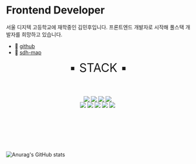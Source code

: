 # Frontend Developer

서울 디지텍 고등학교에 재학중인 김민후입니다. 프론트엔드 개발자로 시작해 풀스택 개발자를 희망하고 있습니다.

- 💙 <a href="https://github.com/minhoo03">github</a>
- 💛 <a href="http://gcy.dothome.co.kr/">sdh-map</a>


<div style="width:500px; height:80px; margin: 0 auto;">
<center style="font-size:32px; text-align:center;">▪ STACK ▪</center>
</div>

<br />

<div style="width:500px; height: 120px; margin: 0 auto;">
<div style="display:flex; justify-content:center;">
<span style="margin-right:4px"><img src="https://img.shields.io/badge/React-blue?style=flat-square&logo=React&logoColor=white"/></span>
<span style="margin-right:4px"><img src="https://img.shields.io/badge/Node.js-dagreen?style=flat-square&logo=node-dot-js&logoColor=white"/></span>
<span style="margin-right:4px"><img src="https://img.shields.io/badge/JavaScript-yellow?style=flat-square&logo=javascript&logoColor=white"/></span>
<span style="margin-right:4px"><img src="https://img.shields.io/badge/SCSS-orange?style=flat-square&logo=sass&logoColor=white"/></span>
</div>
<div style="display:flex; justify-content:center;">
<span style="margin-right:4px"><img src="https://img.shields.io/badge/Redux-purple?style=flat-square&logo=redux&logoColor=white"/></span>
<span style="margin-right:4px"><img src="https://img.shields.io/badge/firebase-yellow?style=flat-square&logo=firebase&logoColor=white"/></span>
<span style="margin-right:4px"><img src="https://img.shields.io/badge/TypeScript-blue?style=flat-square&logo=typescript&logoColor=white"/></span>
<span style="margin-right:4px"><img src="https://img.shields.io/badge/Java-red?style=flat-square&logo=java&logoColor=white"/></span>
<span style="margin-right:4px"><img src="https://img.shields.io/badge/MongoDB-green?style=flat-square&logo=mongodb&logoColor=white"/></span>
</div>
</div>
<br />



![Anurag's GitHub stats](https://github-readme-stats.vercel.app/api?username=minhoo03&&show_icons=true&theme=default)



<!--
**minhoo03/minhoo03** is a ✨ _special_ ✨ repository because its `README.md` (this file) appears on your GitHub profile.

Here are some ideas to get you started:

- 🔭 I’m currently working on ...
- 🌱 I’m currently learning ...
- 👯 I’m looking to collaborate on ...
- 🤔 I’m looking for help with ...
- 💬 Ask me about ...
- 📫 How to reach me: ...
- 😄 Pronouns: ...
- ⚡ Fun fact: ...
-->
